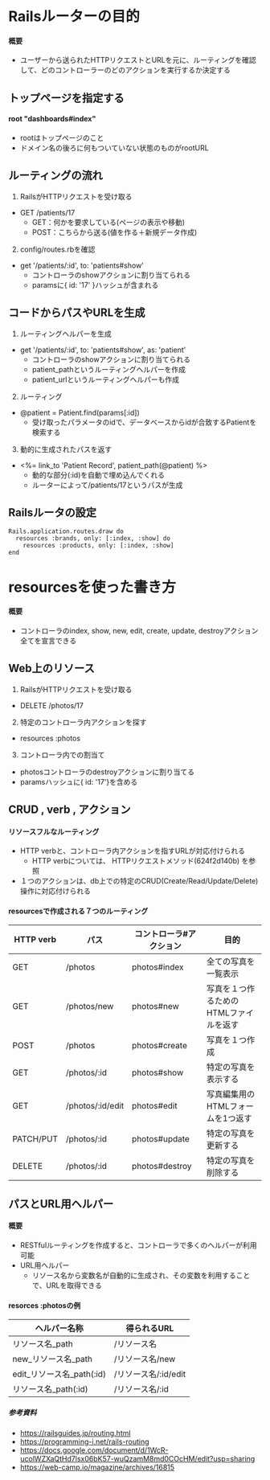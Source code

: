 # Railsルーターの目的
#### 概要
- ユーザーから送られたHTTPリクエストとURLを元に、ルーティングを確認して、どのコントローラーのどのアクションを実行するか決定する
## トップページを指定する
#### root "dashboards#index"
- rootはトップページのこと
- ドメイン名の後ろに何もついていない状態のものがrootURL
## ルーティングの流れ
1. RailsがHTTPリクエストを受け取る
  - GET /patients/17
    - GET：何かを要求している(ページの表示や移動)
    - POST：こちらから送る(値を作る＋新規データ作成)
2. config/routes.rbを確認
  - get '/patients/:id', to: 'patients#show'
    - コントローラのshowアクションに割り当てられる
    - paramsに{ id: '17' }ハッシュが含まれる
## コードからパスやURLを生成
1. ルーティングヘルパーを生成
  - get '/patients/:id', to: 'patients#show', as: 'patient'
    - コントローラのshowアクションに割り当てられる
    - patient_pathというルーティングヘルパーを作成
    - patient_urlというルーティングヘルパーも作成
2. ルーティング
  - @patient = Patient.find(params[:id])
    - 受け取ったパラメータのidで、データベースからidが合致するPatientを検索する
3. 動的に生成されたパスを返す
  - <%= link_to 'Patient Record', patient_path(@patient) %>
    - 動的な部分(:id)を自動で埋め込んでくれる
    - ルーターによって/patients/17というパスが生成
## Railsルータの設定
```
Rails.application.routes.draw do
  resources :brands, only: [:index, :show] do
    resources :products, only: [:index, :show]
end
```
# resourcesを使った書き方
#### 概要
- コントローラのindex, show, new, edit, create, update, destroyアクション全てを宣言できる
## Web上のリソース
1. RailsがHTTPリクエストを受け取る
  - DELETE /photos/17
2. 特定のコントローラ内アクションを探す
  - resources :photos
3. コントローラ内での割当て
  - photosコントローラのdestroyアクションに割り当てる
  - paramsハッシュに{ id: '17'}を含める
## CRUD , verb , アクション
#### リソースフルなルーティング
- HTTP verbと、コントローラ内アクションを指すURLが対応付けられる
  - HTTP verbについては、 HTTPリクエストメソッド(624f2d140b) を参照
- １つのアクションは、db上での特定のCRUD(Create/Read/Update/Delete)操作に対応付けられる
#### resourcesで作成される７つのルーティング
| HTTP verb | パス | コントローラ#アクション | 目的 |
|---|---|---|---|
| GET | /photos | photos#index | 全ての写真を一覧表示 |
| GET | /photos/new | photos#new | 写真を１つ作るためのHTMLファイルを返す |
| POST | /photos | photos#create | 写真を１つ作成 |
| GET | /photos/:id | photos#show | 特定の写真を表示する |
| GET | /photos/:id/edit | photos#edit | 写真編集用のHTMLフォームを1つ返す |
| PATCH/PUT | /photos/:id | photos#update | 特定の写真を更新する |
| DELETE | /photos/:id | photos#destroy| 特定の写真を削除する |
## パスとURL用ヘルパー
#### 概要
- RESTfulルーティングを作成すると、コントローラで多くのヘルパーが利用可能
- URL用ヘルパー
  - リソース名から変数名が自動的に生成され、その変数を利用することで、URLを取得できる
#### resorces :photosの例

| ヘルパー名称 | 得られるURL |
|---|---|
| リソース名_path | /リソース名 |
| new_リソース名_path | /リソース名/new |
| edit_リソース名_path(:id) | /リソース名/:id/edit |
| リソース名_path(:id) | /リソース名/:id |



##### 参考資料
- https://railsguides.jp/routing.html
- https://programming-i.net/rails-routing
- https://docs.google.com/document/d/1WcR-ucolWZXaQtHd7lsx06bK57-wuQzamM8md0COcHM/edit?usp=sharing
- https://web-camp.io/magazine/archives/16815
